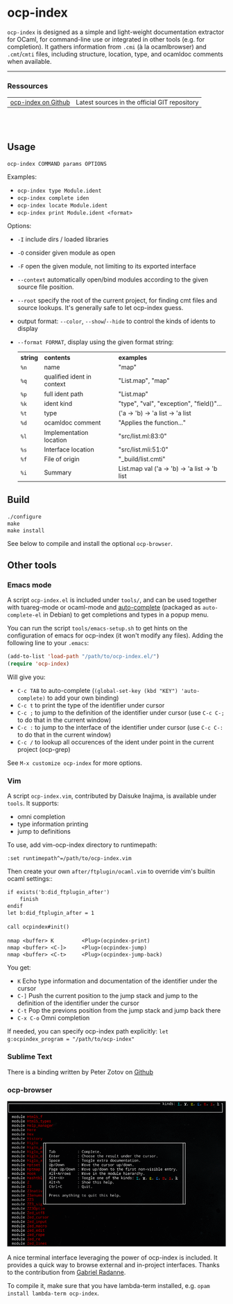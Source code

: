 # ocp-index

`ocp-index` is designed as a simple and light-weight documentation extractor for
OCaml, for command-line use or integrated in other tools (e.g. for
completion). It gathers information from `.cmi` (à la ocamlbrowser) and
`.cmt`/`cmti` files, including structure, location, type, and ocamldoc comments
when available.

<hr/>
<div class="span12">
<h3>Ressources</h3>
<table class="table table-striped">
  <tr><td><a href="http://www.github.com/OCamlPro/ocp-index">ocp-index on Github</a></td>
  <td>Latest sources in the official GIT repository</td></tr>
</table>
</div>
<br/><br/>

## Usage

`ocp-index COMMAND params OPTIONS`

Examples:
* `ocp-index type Module.ident`
* `ocp-index complete iden`
* `ocp-index locate Module.ident`
* `ocp-index print Module.ident <format>`

Options:
* `-I` include dirs / loaded libraries
* `-O` consider given module as open
* `-F` open the given module, not limiting to its exported interface
* `--context` automatically open/bind modules according to the given source file position.
* `--root` specify the root of the current project, for finding cmt files and source lookups. It's generally safe to let ocp-index guess.

* output format: `--color`, `--show`/`--hide` to control the kinds of idents to
  display
* `--format FORMAT`, display using the given format string:
    <table>
    <tr><th>string<th>contents<th>examples
    <tr><td><code>%n</code><td>name<td>"map"
    <tr><td><code>%q</code><td>qualified ident in context<td>"List.map", "map"
    <tr><td><code>%p</code><td>full ident path<td>"List.map"
    <tr><td><code>%k</code><td>ident kind<td>"type", "val", "exception", "field(<type>)"...
    <tr><td><code>%t</code><td>type<td>('a -> 'b) -> 'a list -> 'a list
    <tr><td><code>%d</code><td>ocamldoc comment<td>"Applies the function..."
    <tr><td><code>%l</code><td>Implementation location<td>"src/list.ml:83:0"
    <tr><td><code>%s</code><td>Interface location<td>"src/list.mli:51:0"
    <tr><td><code>%f</code><td>File of origin<td>"_build/list.cmti"
    <tr><td><code>%i</code><td>Summary<td>List.map val ('a -> 'b) -> 'a list -> 'b list
    </table>

## Build

```
./configure
make
make install
```
See below to compile and install the optional `ocp-browser`.

## Other tools

### Emacs mode

A script `ocp-index.el` is included under `tools/`, and can be used together
with tuareg-mode or ocaml-mode and
[auto-complete](https://github.com/auto-complete/auto-complete) (packaged as
`auto-complete-el` in Debian) to get completions and types in a popup menu.

You can run the script `tools/emacs-setup.sh` to get hints on the configuration
of emacs for ocp-index (it won't modify any files). Adding the following
line to your `.emacs`:
```lisp
(add-to-list 'load-path "/path/to/ocp-index.el/")
(require 'ocp-index)
```
Will give you:
- `C-c TAB` to auto-complete (`(global-set-key (kbd "KEY") 'auto-complete)` to add
  your own binding)
- `C-c t` to print the type of the identifier under cursor
- `C-c ;` to jump to the definition of the identifier under cursor (use `C-c C-;` to do that in the current window)
- `C-c :` to jump to the interface of the identifier under cursor (use `C-c C-:` to do that in the current window)
- `C-c /` to lookup all occurences of the ident under point in the current project (ocp-grep)

See `M-x customize ocp-index` for more options.

### Vim

A script `ocp-index.vim`, contributed by Daisuke Inajima, is available under
`tools`. It supports:
* omni completion
* type information printing
* jump to definitions

To use, add vim-ocp-index directory to runtimepath:
```
:set runtimepath^=/path/to/ocp-index.vim
```

Then create your own `after/ftplugin/ocaml.vim` to override vim's
builtin ocaml settings::
```
if exists('b:did_ftplugin_after')
    finish
endif
let b:did_ftplugin_after = 1

call ocpindex#init()

nmap <buffer> K         <Plug>(ocpindex-print)
nmap <buffer> <C-]>     <Plug>(ocpindex-jump)
nmap <buffer> <C-t>     <Plug>(ocpindex-jump-back)
```
You get:
- `K` Echo type information and documentation of the identifier under the cursor
- `C-]` Push the current position to the jump stack and jump to the definition of the identifier under the cursor
- `C-t` Pop the previons position from the jump stack and jump back there
- `C-x C-o` Omni completion

If needed, you can specify ocp-index path explicitly: `let g:ocpindex_program = "/path/to/ocp-index"`


### Sublime Text

There is a binding written by Peter Zotov on [Github](https://github.com/whitequark/sublime-ocp-index)

### ocp-browser

<img src="ocp-browser.gif" alt="ocp-browser animated screenshot"></img>

A nice terminal interface leveraging the power of ocp-index is included. It
provides a quick way to browse external and in-project interfaces. Thanks to
the contribution from [Gabriel Radanne](https://gihub.com/Drup).

To compile it, make sure that you have lambda-term installed, e.g. `opam install
lambda-term ocp-index`.
